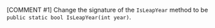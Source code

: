 [COMMENT #1]
Change the signature of the `IsLeapYear` method to be `public static bool IsLeapYear(int year)`.
